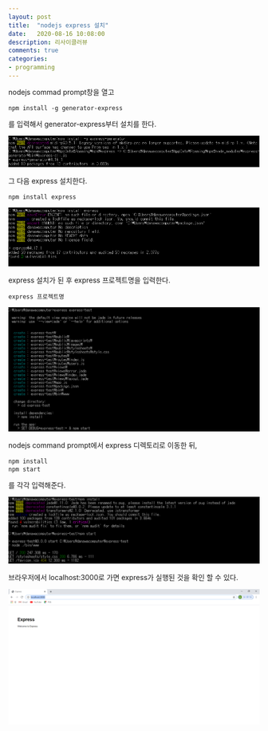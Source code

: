 ```yaml
---
layout: post
title:  "nodejs express 설치"
date:   2020-08-16 10:08:00
description: 리사이클러뷰
comments: true
categories: 
- programming
---
```


nodejs commad prompt창을 열고


    npm install -g generator-express

를 입력해서 generator-express부터 설치를 한다.

<img src="../img/nodejs1.PNG" width="550px" height=auto><br/>

그 다음 express 설치한다.

    npm install express

<img src="../img/nodejs2.PNG" width="550px" height=auto><br/>

express 설치가 된 후
express 프로젝트명을 입력한다.


    express 프로젝트명

<img src="../img/nodejs3.PNG" width="550px" height=auto><br/>

nodejs command prompt에서 express 디렉토리로 이동한 뒤, 


    npm install
    npm start


를 각각 입력해준다.

<img src="../img/nodejs4.PNG" width="550px" height=auto><br/>


 브라우저에서 localhost:3000로 가면 express가 실행된 것을 확인 할 수 있다.

<img src="../img/nodejs5.PNG" width="550px" height=auto><br/>
